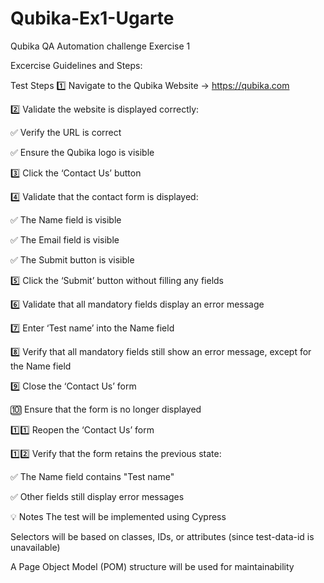 # Qubika-Ex1-Ugarte

Qubika QA Automation challenge Exercise 1

Excercise Guidelines and Steps:

Test Steps
1️⃣ Navigate to the Qubika Website → https://qubika.com

2️⃣ Validate the website is displayed correctly:

✅ Verify the URL is correct

✅ Ensure the Qubika logo is visible

3️⃣ Click the ‘Contact Us’ button

4️⃣ Validate that the contact form is displayed:

✅ The Name field is visible

✅ The Email field is visible

✅ The Submit button is visible

5️⃣ Click the ‘Submit’ button without filling any fields

6️⃣ Validate that all mandatory fields display an error message

7️⃣ Enter ‘Test name’ into the Name field

8️⃣ Verify that all mandatory fields still show an error message, except for the Name field

9️⃣ Close the ‘Contact Us’ form

🔟 Ensure that the form is no longer displayed

1️⃣1️⃣ Reopen the ‘Contact Us’ form

1️⃣2️⃣ Verify that the form retains the previous state:

✅ The Name field contains "Test name"

✅ Other fields still display error messages

💡 Notes
The test will be implemented using Cypress

Selectors will be based on classes, IDs, or attributes (since test-data-id is unavailable)

A Page Object Model (POM) structure will be used for maintainability

